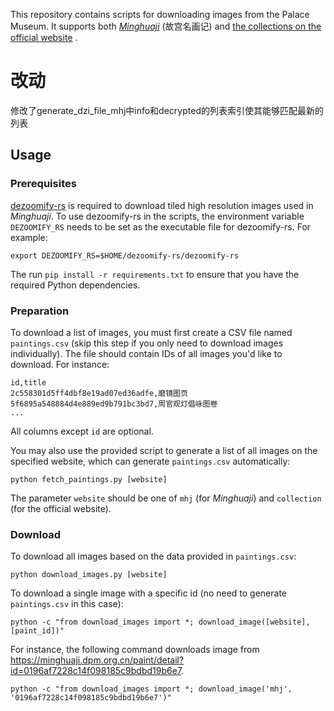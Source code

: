 This repository contains scripts for downloading images from the Palace Museum. It supports both [*Minghuaji*](https://minghuaji.dpm.org.cn/) (故宫名画记) and [the collections on the official website](https://www.dpm.org.cn/explore/collections.html) .
# 改动
修改了generate_dzi_file_mhj中info和decrypted的列表索引使其能够匹配最新的列表
## Usage

### Prerequisites
[dezoomify-rs](https://github.com/lovasoa/dezoomify-rs) is required to download tiled high resolution images used in *Minghuaji*. To use dezoomify-rs in the scripts, the environment variable ``DEZOOMIFY_RS`` needs to be set as the executable file for dezoomify-rs. For example:

```
export DEZOOMIFY_RS=$HOME/dezoomify-rs/dezoomify-rs
```

The run `pip install -r requirements.txt` to ensure that you have the required Python dependencies.

### Preparation
To download a list of images, you must first create a CSV file named `paintings.csv` (skip this step if you only need to download images individually). The file should contain IDs of all images you'd like to download. For instance:

```
id,title
2c558301d5ff4dbf8e19ad07ed36adfe,磨镜图页
5f6895a548884d4e889ed9b791bc3bd7,周官观灯倡咏图卷
...
```
All columns except `id` are optional.

You may also use the provided script to generate a list of all images on the specified website, which can generate `paintings.csv` automatically:

```
python fetch_paintings.py [website]
```

The parameter `website` should be one of `mhj` (for *Minghuaji*) and `collection` (for the official website).

### Download
To download all images based on the data provided in `paintings.csv`:

```
python download_images.py [website]
```

To download a single image with a specific id (no need to generate `paintings.csv` in this case):

```
python -c "from download_images import *; download_image([website], [paint_id])"
```

For instance, the following command downloads image from https://minghuaji.dpm.org.cn/paint/detail?id=0196af7228c14f098185c9bdbd19b6e7.

```
python -c "from download_images import *; download_image('mhj', '0196af7228c14f098185c9bdbd19b6e7')"
```
